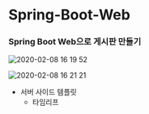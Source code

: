 # Spring-Boot-Web

### Spring Boot Web으로 게시판 만들기

![2020-02-08 16 19 52](https://user-images.githubusercontent.com/55838461/74081154-2af99580-4a8f-11ea-894a-9b8cfa38d097.gif)



![2020-02-08 16 21 21](https://user-images.githubusercontent.com/55838461/74081152-292fd200-4a8f-11ea-8006-018248fae346.gif)



- 서버 사이드 템플릿 
  - 타임리프







